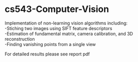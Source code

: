# cs543-Computer-Vision
Implementation of non-learning vision algorithms including:  
-Stiching two images using SIFT feature descriptors  
-Estimation of fundamental matrix, camera calibration, and 3D reconstruction  
-Finding vanishing points from a single view  
    
For detailed results please see report pdf
